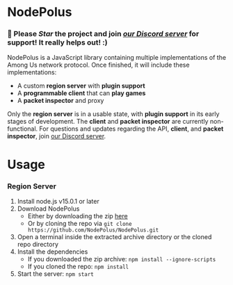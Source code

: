 # NodePolus

### 🌟 Please *Star* the project and join *[our Discord server][Discord]* for support! It really helps out! :)

NodePolus is a JavaScript library containing multiple implementations of the Among Us network protocol. Once finished, it will include these implementations:

- A custom **region server** with **plugin support**
- A **programmable client** that can **play games**
- A **packet inspector** and proxy

Only the **region server** is in a usable state, with **plugin support** in its early stages of development. The **client** and **packet inspector** are currently non-functional. For questions and updates regarding the API, **client**, and **packet inspector**, join [our Discord server][Discord].

# Usage

### Region Server

1. Install node.js v15.0.1 or later
1. Download NodePolus
    - Either by downloading the zip [here](https://github.com/nodepolus/NodePolus/archive/main.zip)
    - Or by cloning the repo via `git clone https://github.com/NodePolus/NodePolus.git`
1. Open a terminal inside the extracted archive directory or the cloned repo directory
1. Install the dependencies
    - If you downloaded the zip archive: `npm install --ignore-scripts`
    - If you cloned the repo: `npm install`
1. Start the server: `npm start`

[Discord]: https://discord.gg/Jpg4sWqeYH
